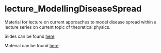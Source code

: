 # lecture_ModellingDiseaseSpread
Material for lecture on current approaches to model disease spread within a lecture series on current topic of theoretical physics.

Slides can be found [here](https://zierenberg.github.io/lecture_ModellingDiseaseSpread/slides/)

Material can be found [here](https://github.com/zierenberg/lecture_ModellingDiseaseSpread/)
